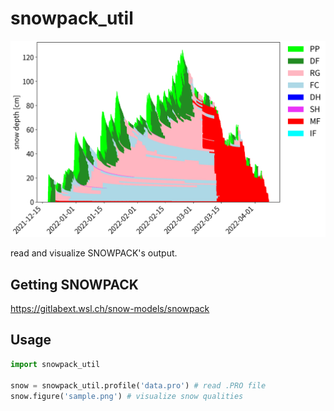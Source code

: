 # snowpack_util

![sample](./sample.png)

read and visualize SNOWPACK's output.  

## Getting SNOWPACK

https://gitlabext.wsl.ch/snow-models/snowpack

## Usage
```python
import snowpack_util

snow = snowpack_util.profile('data.pro') # read .PRO file
snow.figure('sample.png') # visualize snow qualities
```
